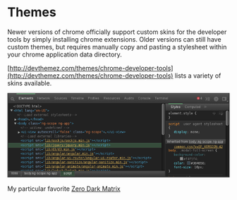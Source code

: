 Themes
======

Newer versions of chrome officially support custom skins for the developer tools by simply installing chrome extensions. Older versions can still have custom themes, but requires manually copy and pasting a stylesheet within your chrome application data directory.

[http://devthemez.com/themes/chrome-developer-tools](http://devthemez.com/themes/chrome-developer-tools) lists a variety of skins available.

![Audits](../themes/theme.png)

My particular favorite [Zero Dark Matrix](http://devthemez.com/themes/zero-dark-matrix)